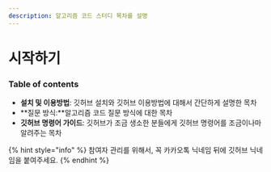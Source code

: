```yaml
---
description: 알고리즘 코드 스터디 목차를 설명
---
```


# 시작하기

### Table of contents <a id="table-of-contents"></a>

* **설치 및 이용방법**:  깃허브 설치와 깃허브 이용방법에 대해서 간단하게 설명한 목차
* **질문 방식:**알고리즘 코드 질문 방식에 대한 목차
* **깃허브 명령어 가이드**: 깃허브가 조금 생소한 분들에게 깃허브 명령어를 조금이나마 알려주는 목차

{% hint style="info" %}
참여자 관리를 위해서, 꼭 카카오톡 닉네임 뒤에 깃허브 닉네임을 붙여주세요.
{% endhint %}







